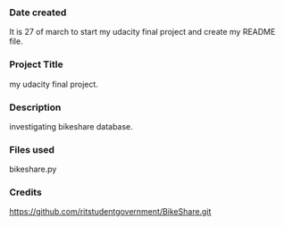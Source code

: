 ### Date created
It is 27 of march to start my udacity final project and create my README file.

### Project Title
my udacity final project.

### Description
investigating bikeshare database.

### Files used
bikeshare.py

### Credits
https://github.com/ritstudentgovernment/BikeShare.git


